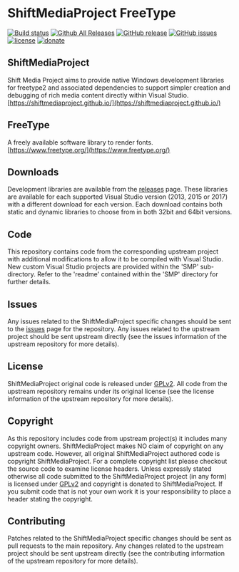ShiftMediaProject FreeType
=============
[![Build status](https://ci.appveyor.com/api/projects/status/x3qyia0y6i8rn6o2?svg=true)](https://ci.appveyor.com/project/Sibras/freetype2)
[![Github All Releases](https://img.shields.io/github/downloads/ShiftMediaProject/freetype2/total.svg)](https://github.com/ShiftMediaProject/freetype2/releases)
[![GitHub release](https://img.shields.io/github/release/ShiftMediaProject/freetype2.svg)](https://github.com/ShiftMediaProject/freetype2/releases/latest)
[![GitHub issues](https://img.shields.io/github/issues/ShiftMediaProject/freetype2.svg)](https://github.com/ShiftMediaProject/freetype2/issues)
[![license](https://img.shields.io/github/license/ShiftMediaProject/freetype2.svg)](https://github.com/ShiftMediaProject/freetype2)
[![donate](https://img.shields.io/badge/donate-link-brightgreen.svg)](https://shiftmediaproject.github.io/8-donate/)
## ShiftMediaProject

Shift Media Project aims to provide native Windows development libraries for freetype2 and associated dependencies to support simpler creation and debugging of rich media content directly within Visual Studio. [https://shiftmediaproject.github.io/](https://shiftmediaproject.github.io/)

## FreeType

A freely available software library to render fonts. [https://www.freetype.org/](https://www.freetype.org/)

## Downloads

Development libraries are available from the [releases](https://github.com/ShiftMediaProject/freetype2/releases) page. These libraries are available for each supported Visual Studio version (2013, 2015 or 2017) with a different download for each version. Each download contains both static and dynamic libraries to choose from in both 32bit and 64bit versions.

## Code

This repository contains code from the corresponding upstream project with additional modifications to allow it to be compiled with Visual Studio. New custom Visual Studio projects are provided within the 'SMP' sub-directory. Refer to the 'readme' contained within the 'SMP' directory for further details.

## Issues

Any issues related to the ShiftMediaProject specific changes should be sent to the [issues](https://github.com/ShiftMediaProject/freetype2/issues) page for the repository. Any issues related to the upstream project should be sent upstream directly (see the issues information of the upstream repository for more details).

## License

ShiftMediaProject original code is released under [GPLv2](https://www.gnu.org/licenses/gpl-2.0.html). All code from the upstream repository remains under its original license (see the license information of the upstream repository for more details).

## Copyright

As this repository includes code from upstream project(s) it includes many copyright owners. ShiftMediaProject makes NO claim of copyright on any upstream code. However, all original ShiftMediaProject authored code is copyright ShiftMediaProject. For a complete copyright list please checkout the source code to examine license headers. Unless expressly stated otherwise all code submitted to the ShiftMediaProject project (in any form) is licensed under [GPLv2](https://www.gnu.org/licenses/gpl-2.0.html) and copyright is donated to ShiftMediaProject. If you submit code that is not your own work it is your responsibility to place a header stating the copyright.

## Contributing

Patches related to the ShiftMediaProject specific changes should be sent as pull requests to the main repository. Any changes related to the upstream project should be sent upstream directly (see the contributing information of the upstream repository for more details).
